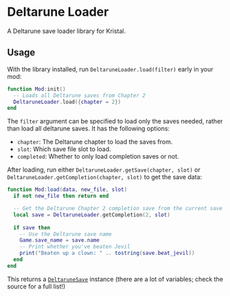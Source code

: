 # Deltarune Loader

A Deltarune save loader library for Kristal.

## Usage

With the library installed, run `DeltaruneLoader.load(filter)` early in your mod:

```lua
function Mod:init()
  -- Loads all Deltarune saves from Chapter 2
  DeltaruneLoader.load({chapter = 2})
end
```

The `filter` argument can be specified to load only the saves needed, rather than load all deltarune saves. It has the following options:
- `chapter`: The Deltarune chapter to load the saves from.
- `slot`: Which save file slot to load.
- `completed`: Whether to only load completion saves or not.

After loading, run either `DeltaruneLoader.getSave(chapter, slot)` or `DeltaruneLoader.getCompletion(chapter, slot)` to get the save data:

```lua
function Mod:load(data, new_file, slot)
  if not new_file then return end

  -- Get the Deltarune Chapter 2 completion save from the current save slot
  local save = DeltaruneLoader.getCompletion(2, slot)
  
  if save then
    -- Use the Deltarune save name
    Game.save_name = save.name
    -- Print whether you've beaten Jevil
    print("Beaten up a clown: " .. tostring(save.beat_jevil))
  end
end
```

This returns a [`DeltaruneSave`](scripts/globals/DeltaruneSave.lua) instance (there are a lot of variables; check the source for a full list!)
